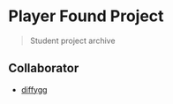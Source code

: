 # Player Found Project

> Student project archive 

## Collaborator
- [diffygg](https://github.com/diffygg)
